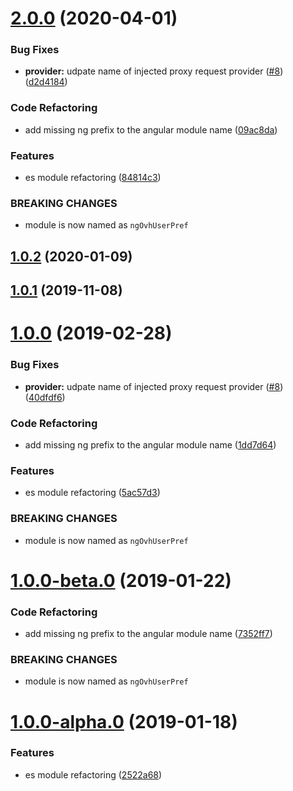 # [2.0.0](https://github.com/ovh/manager/compare/@ovh-ux/ng-ovh-user-pref@1.0.2...@ovh-ux/ng-ovh-user-pref@2.0.0) (2020-04-01)


### Bug Fixes

* **provider:** udpate name of injected proxy request provider ([#8](https://github.com/ovh/manager/issues/8)) ([d2d4184](https://github.com/ovh/manager/commit/d2d4184564bb765853436b313cf991e372458903))


### Code Refactoring

* add missing ng prefix to the angular module name ([09ac8da](https://github.com/ovh/manager/commit/09ac8da3ca228a89664bdc113e8d7b7ee1cc0648))


### Features

* es module refactoring ([84814c3](https://github.com/ovh/manager/commit/84814c3f8737fd73dbf8719faaf9210a669d7bb6))


### BREAKING CHANGES

* module is now named as `ngOvhUserPref`



## [1.0.2](https://github.com/ovh-ux/ng-ovh-user-pref/compare/v1.0.1...v1.0.2) (2020-01-09)



## [1.0.1](https://github.com/ovh-ux/ng-ovh-user-pref/compare/v1.0.0...v1.0.1) (2019-11-08)



# [1.0.0](https://github.com/ovh-ux/ng-ovh-user-pref/compare/v0.3.1...v1.0.0) (2019-02-28)


### Bug Fixes

* **provider:** udpate name of injected proxy request provider ([#8](https://github.com/ovh-ux/ng-ovh-user-pref/issues/8)) ([40dfdf6](https://github.com/ovh-ux/ng-ovh-user-pref/commit/40dfdf6))


### Code Refactoring

* add missing ng prefix to the angular module name ([1dd7d64](https://github.com/ovh-ux/ng-ovh-user-pref/commit/1dd7d64))


### Features

* es module refactoring ([5ac57d3](https://github.com/ovh-ux/ng-ovh-user-pref/commit/5ac57d3))


### BREAKING CHANGES

* module is now named as `ngOvhUserPref`



# [1.0.0-beta.0](https://github.com/ovh-ux/ng-ovh-user-pref/compare/v1.0.0-alpha.0...v1.0.0-beta.0) (2019-01-22)


### Code Refactoring

* add missing ng prefix to the angular module name ([7352ff7](https://github.com/ovh-ux/ng-ovh-user-pref/commit/7352ff7))


### BREAKING CHANGES

* module is now named as `ngOvhUserPref`



# [1.0.0-alpha.0](https://github.com/ovh-ux/ovh-angular-user-pref/compare/v0.3.1...v1.0.0-alpha.0) (2019-01-18)


### Features

* es module refactoring ([2522a68](https://github.com/ovh-ux/ovh-angular-user-pref/commit/2522a68))



